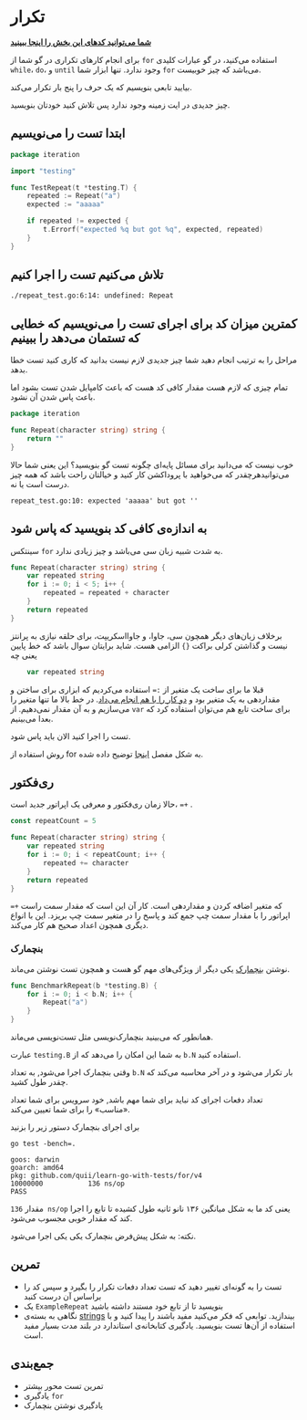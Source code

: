 # تکرار

**[شما می‌توانید کدهای این بخش را اینجا ببینید](https://github.com/quii/learn-go-with-tests/tree/main/for)**

برای انجام کارهای تکراری در گو شما از `for` استفاده می‌کنید، در گو عبارات کلیدی `while`، `do`، و `until` وجود ندارد. تنها ابزار شما `for` می‌باشد که چیز خوبیست.

بیایید تابعی بنویسیم که یک حرف را پنج بار تکرار می‌کند.

چیز جدیدی در ایت زمینه وجود ندارد پس تلاش کنید خودتان بنویسید.

## ابتدا تست را می‌نویسیم

```go
package iteration

import "testing"

func TestRepeat(t *testing.T) {
	repeated := Repeat("a")
	expected := "aaaaa"

	if repeated != expected {
		t.Errorf("expected %q but got %q", expected, repeated)
	}
}
```

## تلاش می‌کنیم تست را اجرا کنیم

`./repeat_test.go:6:14: undefined: Repeat`

## کمترین میزان کد برای اجرای تست را می‌نویسیم که خطایی که تستمان می‌دهد را ببینیم

مراحل را به ترتیب انجام دهید شما چیز جدیدی لازم نیست بدانید که کاری کنید تست خطا بدهد.

تمام چیزی که لازم هست مقدار کافی کد هست که باعث کامپایل شدن تست بشود اما باعث پاس شدن آن نشود.

```go
package iteration

func Repeat(character string) string {
	return ""
}
```
خوب نیست که می‌دانید برای مسائل پایه‌ای چگونه تست گو بنویسید؟ این یعنی شما حالا می‌توانیدهرچقدر که می‌خواهید با پروداکشن کار کنید و خیالتان راحت باشد که همه چیز درست است یا نه.

`repeat_test.go:10: expected 'aaaaa' but got ''`

## به اندازه‌ی کافی کد بنویسید که پاس شود

سینتکس `for` به شدت شبیه زبان سی می‌باشد و چیز زیادی ندارد.

```go
func Repeat(character string) string {
	var repeated string
	for i := 0; i < 5; i++ {
		repeated = repeated + character
	}
	return repeated
}
```
برخلاف زبان‌های دیگر همچون سی، جاوا، و جاوااسکریپت، برای حلقه‌ نیازی به پرانتز نیست و گذاشتن کرلی براکت `{}` الزامی هست. شاید برایتان سوال باشد که خط پایین یعنی چه


```go
	var repeated string
```
قبلا ما برای ساخت یک متغیر از `:=` استفاده می‌کردیم که ابزاری برای ساختن و مقداردهی به یک متغیر بود و [دو کار را با هم انجام می‌داد](https://gobyexample.com/variables). در خط بالا ما تنها متغیر را می‌سازیم و به آن مقدار نمی‌دهیم. از `var` برای ساخت تابع هم می‌توان استفاده کرد که بعدا می‌بینیم.

تست را اجرا کنید الان باید پاس شود.

روش استفاده از for به شکل مفصل [اینجا](https://gobyexample.com/for) توضیح داده شده.

## ری‌فکتور

حالا زمان ری‌فکتور و معرفی یک اپراتور جدید است، `=+` .

```go
const repeatCount = 5

func Repeat(character string) string {
	var repeated string
	for i := 0; i < repeatCount; i++ {
		repeated += character
	}
	return repeated
}
```

`=+` که متغیر اضافه کردن و مقداردهی است. کار آن این است که مقدار سمت راست اپراتور را با مقدار سمت چپ جمع کند و پاسخ را در متغیر سمت چپ بریزد. این با انواع دیگری همچون اعداد صحیح هم کار می‌کند.

### بنچمارک

نوشتن [بنچمارک](https://golang.org/pkg/testing/#hdr-Benchmarks) یکی دیگر از ویژگی‌های مهم گو هست و همچون تست نوشتن می‌ماند.

```go
func BenchmarkRepeat(b *testing.B) {
	for i := 0; i < b.N; i++ {
		Repeat("a")
	}
}
```

همانطور که می‌بینید بنچمارک‌نویسی مثل تست‌نویسی می‌ماند.

عبارت `testing.B` به شما این امکان را می‌دهد که از `b.N` استفاده کنید.

وقتی بنچمارک اجرا می‌شود, به تعداد `b.N` بار تکرار می‌شود و در آخر محاسبه می‌کند که چقدر طول کشید.

تعداد دفعات اجرای کد نباید برای شما مهم باشد, خود سرویس برای شما تعداد «مناسب» را برای شما تعیین می‌کند.

برای اجرای بنچمارک دستور زیر را بزنید

`go test -bench=.`

```text
goos: darwin
goarch: amd64
pkg: github.com/quii/learn-go-with-tests/for/v4
10000000           136 ns/op
PASS
```

مقدار `136 ns/op` یعنی کد ما به شکل میانگین ۱۳۶ نانو ثانیه طول کشیده تا تابع را اجرا کند که مقدار خوبی مجسوب می‌شود.

نکته: به شکل پیش‌فرض بنچمارک‌ یکی یکی اجرا می‌شود.

## تمرین

* تست را به گونه‌ای تغییر دهید که تست تعداد دفعات تکرار را بگیرد و سپس کد را براساس آن درست کنبد
* یک `ExampleRepeat` بنویسید تا از تابع خود مستند داشته باشید
* نگاهی به بسته‌ی [strings](https://golang.org/pkg/strings) بیندازید. توابعی که فکر می‌کنید مفید باشند را پیدا کنید و با استفاده از آن‌ها تست بنویسید. یادگیری کتابخانه‌ی استاندارد در بلند مدت بسیار مفید است.

## جمع‌بندی

* تمرین تست محور بیشتر
* یادگیری `for`
* یادگیری نوشتن بنچمارک
